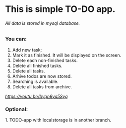 <h1>This is simple TO-DO app.</h1>
<h6>All data is stored in mysql database.</h6>

<h3>You can:</h3>
<ol>
    <li> Add new task;</li>
    <li> Mark it as finished. It will be displayed on the screen.</li>
    <li> Delete each non-finished tasks.</li>
    <li> Delete all finished tasks.</li>
    <li> Delete all tasks.</li>
    <li> Arhive todos are now stored.</li>
    <li> Searching is available.</li>
    <li> Delete all tasks from archive.</li>
</ol>

<i>https://youtu.be/byqn9ya5Syg</i>

<h3>Optional:</h3>
1. TODO-app with localstorage is in another branch.